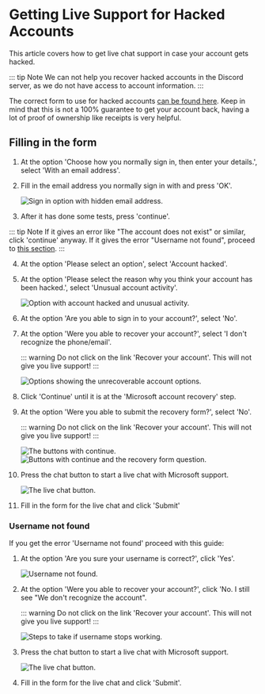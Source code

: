 # Getting Live Support for Hacked Accounts

This article covers how to get live chat support in case your account gets hacked.

::: tip Note
We can not help you recover hacked accounts in the Discord server, as we do not have access to account information.
:::

The correct form to use for hacked accounts [can be found here](https://support.microsoft.com/en-us/home/contact?linkquery=I%20think%20my%20Microsoft%20account%20has%20been%20hacked).
Keep in mind that this is not a 100% guarantee to get your account back, having a lot of proof of ownership like receipts is very helpful.

## Filling in the form

1. At the option 'Choose how you normally sign in, then enter your details.', select 'With an email address'.
2. Fill in the email address you normally sign in with and press 'OK'.

    ![Sign in option with hidden email address.](./img/hacked-accounts/sign-in-option.png)

3. After it has done some tests, press 'continue'.

::: tip Note
If it gives an error like "The account does not exist" or similar, click 'continue' anyway.
If it gives the error "Username not found", proceed to [this section](#username-not-found).
:::

4. At the option 'Please select an option', select 'Account hacked'.
5. At the option 'Please select the reason why you think your account has been hacked.', select 'Unusual account activity'.

    ![Option with account hacked and unusual activity.](./img/hacked-accounts/unusual-activity.png)

6. At the option 'Are you able to sign in to your account?', select 'No'.
7. At the option 'Were you able to recover your account?', select 'I don't recognize the phone/email'.

    ::: warning
    Do not click on the link 'Recover your account'. This will not give you live support!
    :::

    ![Options showing the unrecoverable account options.](./img/hacked-accounts/cannot-sign-in.png)

8. Click 'Continue' until it is at the 'Microsoft account recovery' step.
9. At the option 'Were you able to submit the recovery form?', select 'No'.

    ::: warning
    Do not click on the link 'Recover your account'. This will not give you live support!
    :::

    ![The buttons with continue.](./img/hacked-accounts/continue-part1.png)
    ![Buttons with continue and the recovery form question.](./img/hacked-accounts/continue-part2.png)

10. Press the chat button to start a live chat with Microsoft support.

    ![The live chat button.](./img/hacked-accounts/starting-chat.png)

11. Fill in the form for the live chat and click 'Submit'

### Username not found

If you get the error 'Username not found' proceed with this guide:

1. At the option 'Are you sure your username is correct?', click 'Yes'.

    ![Username not found.](./img/hacked-accounts/username-not-found.png)

2. At the option 'Were you able to recover your account?', click 'No. I still see "We don't recognize the account".

    ::: warning
    Do not click on the link 'Recover your account'. This will not give you live support!
    :::

    ![Steps to take if username stops working.](./img/hacked-accounts/still-no-account.png)

3. Press the chat button to start a live chat with Microsoft support.

    ![The live chat button.](./img/hacked-accounts/starting-chat.png)

4. Fill in the form for the live chat and click 'Submit'.
